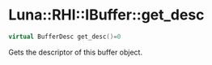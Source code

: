 # Luna::RHI::IBuffer::get_desc

```c++
virtual BufferDesc get_desc()=0
```

Gets the descriptor of this buffer object. 

